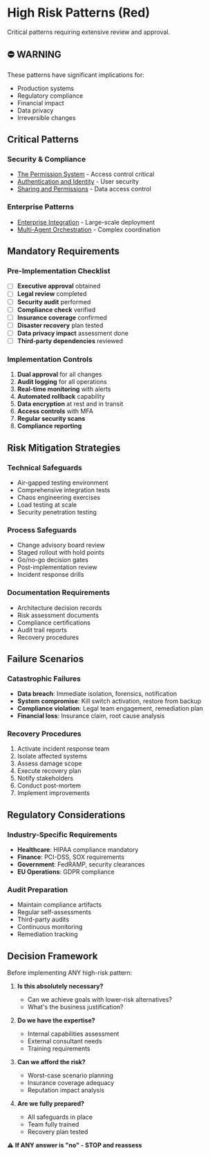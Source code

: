 # High Risk Patterns (Red)

Critical patterns requiring extensive review and approval.

## ⛔ WARNING
These patterns have significant implications for:
- Production systems
- Regulatory compliance
- Financial impact
- Data privacy
- Irreversible changes

## Critical Patterns

### Security & Compliance
- [The Permission System](../../patterns/security/the-permission-system.md) - Access control critical
- [Authentication and Identity](../../patterns/security/authentication-identity.md) - User security
- [Sharing and Permissions](../../patterns/security/sharing-permissions.md) - Data access control

### Enterprise Patterns
- [Enterprise Integration](../../patterns/team/enterprise-integration.md) - Large-scale deployment
- [Multi-Agent Orchestration](../../patterns/architecture/multi-agent-orchestration.md) - Complex coordination

## Mandatory Requirements

### Pre-Implementation Checklist
- [ ] **Executive approval** obtained
- [ ] **Legal review** completed
- [ ] **Security audit** performed
- [ ] **Compliance check** verified
- [ ] **Insurance coverage** confirmed
- [ ] **Disaster recovery** plan tested
- [ ] **Data privacy impact** assessment done
- [ ] **Third-party dependencies** reviewed

### Implementation Controls
1. **Dual approval** for all changes
2. **Audit logging** for all operations
3. **Real-time monitoring** with alerts
4. **Automated rollback** capability
5. **Data encryption** at rest and in transit
6. **Access controls** with MFA
7. **Regular security scans**
8. **Compliance reporting**

## Risk Mitigation Strategies

### Technical Safeguards
- Air-gapped testing environment
- Comprehensive integration tests
- Chaos engineering exercises
- Load testing at scale
- Security penetration testing

### Process Safeguards
- Change advisory board review
- Staged rollout with hold points
- Go/no-go decision gates
- Post-implementation review
- Incident response drills

### Documentation Requirements
- Architecture decision records
- Risk assessment documents
- Compliance certifications
- Audit trail reports
- Recovery procedures

## Failure Scenarios

### Catastrophic Failures
- **Data breach**: Immediate isolation, forensics, notification
- **System compromise**: Kill switch activation, restore from backup
- **Compliance violation**: Legal team engagement, remediation plan
- **Financial loss**: Insurance claim, root cause analysis

### Recovery Procedures
1. Activate incident response team
2. Isolate affected systems
3. Assess damage scope
4. Execute recovery plan
5. Notify stakeholders
6. Conduct post-mortem
7. Implement improvements

## Regulatory Considerations

### Industry-Specific Requirements
- **Healthcare**: HIPAA compliance mandatory
- **Finance**: PCI-DSS, SOX requirements
- **Government**: FedRAMP, security clearances
- **EU Operations**: GDPR compliance

### Audit Preparation
- Maintain compliance artifacts
- Regular self-assessments
- Third-party audits
- Continuous monitoring
- Remediation tracking

## Decision Framework

Before implementing ANY high-risk pattern:

1. **Is this absolutely necessary?**
   - Can we achieve goals with lower-risk alternatives?
   - What's the business justification?

2. **Do we have the expertise?**
   - Internal capabilities assessment
   - External consultant needs
   - Training requirements

3. **Can we afford the risk?**
   - Worst-case scenario planning
   - Insurance coverage adequacy
   - Reputation impact analysis

4. **Are we fully prepared?**
   - All safeguards in place
   - Team fully trained
   - Recovery plan tested

⚠️ **If ANY answer is "no" - STOP and reassess**